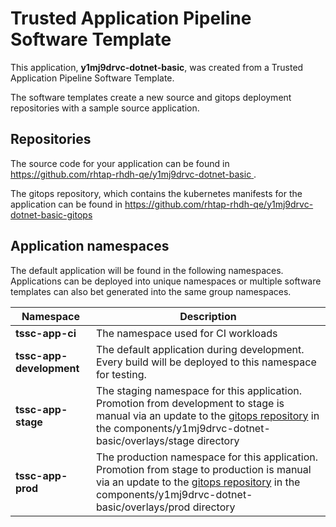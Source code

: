 # Trusted Application Pipeline Software Template

This application, **y1mj9drvc-dotnet-basic**, was created from a Trusted Application Pipeline Software Template.

The software templates create a new source and gitops deployment repositories with a sample source application. 

## Repositories

The source code for your application can be found in [https://github.com/rhtap-rhdh-qe/y1mj9drvc-dotnet-basic ](https://github.com/rhtap-rhdh-qe/y1mj9drvc-dotnet-basic ).
 
The gitops repository, which contains the kubernetes manifests for the application can be found in 
[https://github.com/rhtap-rhdh-qe/y1mj9drvc-dotnet-basic-gitops ](https://github.com/rhtap-rhdh-qe/y1mj9drvc-dotnet-basic-gitops ) 

## Application namespaces 

The default application will be found in the following namespaces. Applications can be deployed into unique namespaces or multiple software templates can also bet generated into the same group namespaces.  

|  Namespace   |  Description   |  
| -------- | -------- |
| **tssc-app-ci** | The namespace used for CI workloads |
| **tssc-app-development** | The default application during development. Every build will be deployed to this namespace for testing. |
| **tssc-app-stage** | The staging namespace for this application. Promotion from development to stage is manual via an update to the [gitops repository](https://github.com/rhtap-rhdh-qe/y1mj9drvc-dotnet-basic-gitops ) in the components/y1mj9drvc-dotnet-basic/overlays/stage directory |
| **tssc-app-prod** | The production namespace for this application. Promotion from stage to production is manual via an update to the [gitops repository](https://github.com/rhtap-rhdh-qe/y1mj9drvc-dotnet-basic-gitops ) in the components/y1mj9drvc-dotnet-basic/overlays/prod directory |